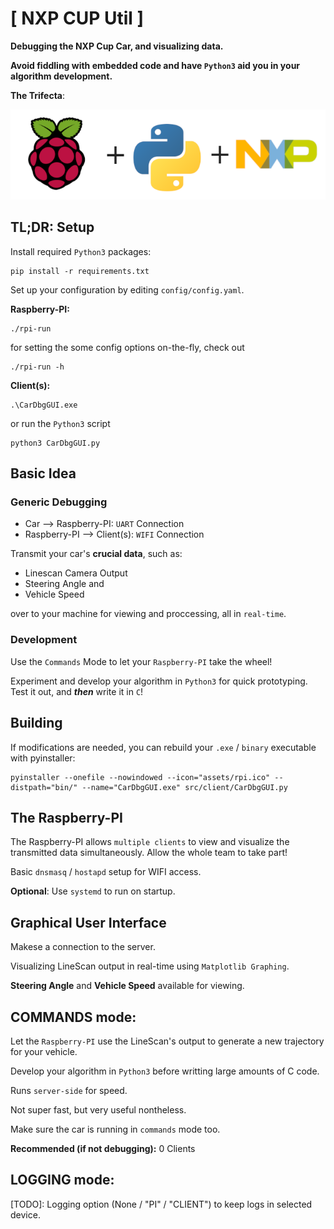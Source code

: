 # [ NXP CUP Util ]

**Debugging the NXP Cup Car, and visualizing data.**

**Avoid fiddling with embedded code and have `Python3` aid you in your algorithm development.**

**The Trifecta**:

![](assets/trifecta.png)

## **TL;DR: Setup**
Install required `Python3` packages:

```
pip install -r requirements.txt
```

Set up your configuration by editing `config/config.yaml`.

**Raspberry-PI:**

```
./rpi-run
```

for setting the some config options on-the-fly, check out
```
./rpi-run -h
```

**Client(s):**

```
.\CarDbgGUI.exe
```
or run the `Python3` script
```
python3 CarDbgGUI.py
```

## **Basic Idea**

### Generic Debugging

* Car --> Raspberry-PI: `UART` Connection
* Raspberry-PI --> Client(s): `WIFI` Connection

Transmit your car's **crucial data**, such as:
  * Linescan Camera Output
  * Steering Angle and
  * Vehicle Speed

over to your machine for viewing and proccessing, all in `real-time`.

### Development

Use the `Commands` Mode to let your `Raspberry-PI` take the wheel!

Experiment and develop your algorithm in `Python3` for quick prototyping.
Test it out, and ***then*** write it in `C`!

## **Building**

If modifications are needed, you can rebuild your `.exe` / `binary` executable with pyinstaller:

```
pyinstaller --onefile --nowindowed --icon="assets/rpi.ico" --distpath="bin/" --name="CarDbgGUI.exe" src/client/CarDbgGUI.py
```

## **The Raspberry-PI**

The Raspberry-PI allows `multiple clients` to view and visualize the transmitted data
simultaneously. Allow the whole team to take part!

Basic `dnsmasq` / `hostapd` setup for WIFI access.

**Optional**: Use `systemd` to run on startup.

## **Graphical User Interface**

Makese a connection to the server.

Visualizing LineScan output in real-time using `Matplotlib Graphing`.

**Steering Angle** and **Vehicle Speed** available for viewing.

## **COMMANDS mode:**

Let the `Raspberry-PI` use the LineScan's output to generate a new trajectory for your vehicle.

Develop your algorithm in `Python3` before writting large amounts of C code.

Runs `server-side` for speed.

Not super fast, but very useful nontheless.

Make sure the car is running in `commands` mode too.

**Recommended (if not debugging):** 0 Clients

## **LOGGING mode:**

[TODO]: Logging option (None / "PI" / "CLIENT") to keep logs in selected device.
